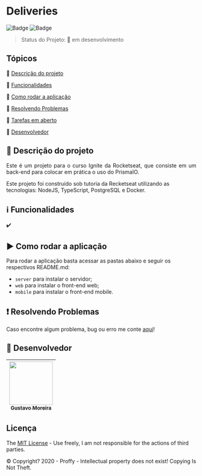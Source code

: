 # Deliveries

![Badge](https://img.shields.io/badge/node-%3E%3D%2016.14.2-brightgreen)
![Badge](https://img.shields.io/badge/types-Flow%20%7C%20TypeScript-blue)

> Status do Projeto: 🚧 em desenvolvimento

## Tópicos

🔹 [Descrição do projeto](#🔗-descrição-do-projeto)

🔹 [Funcionalidades](#ℹ️-funcionalidades)

🔹 [Como rodar a aplicação](#▶️-como-rodar-a-aplicação)

🔹 [Resolvendo Problemas](#❗️-resolvendo-problemas)

🔹 [Tarefas em aberto](#📝-tarefas-em-aberto)

🔹 [Desenvolvedor](#🐙-desenvolvedor)

## 🔗 Descrição do projeto

<p align="justify">
  Este é um projeto para o curso Ignite da Rocketseat, que consiste em um back-end para colocar em prática o uso do PrismaIO.

  Este projeto foi construído sob tutoria da Recketseat utilizando as tecnologias: NodeJS, TypeScript, PostgreSQL e Docker.
</p>

## ℹ️ Funcionalidades

✔️ 

## ▶️ Como rodar a aplicação

Para rodar a aplicação basta acessar as pastas abaixo e seguir os respectivos README.md:

- `server` para instalar o servidor;
- `web` para instalar o front-end web;
- `mobile` para instalar o front-end mobile.

## ❗️ Resolvendo Problemas

Caso encontre algum problema, bug ou erro me conte [aqui](https://github.com/MGustav0/Proffy/issues)!

## 🐙 Desenvolvedor

| [<img src="https://avatars1.githubusercontent.com/u/18315899?s=460&u=54d9c6ea66f2b27120bf39dabe1d36ff22a92b9d&v=4>][(https://github.com/MGustav0](https://avatars1.githubusercontent.com/u/18315899?s=460&u=54d9c6ea66f2b27120bf39dabe1d36ff22a92b9d&v=4))" width=115><br><sub>Gustavo Moreira</sub>](https://github.com/MGustav0) |
| :---: |

## Licença

The [MIT License](https://opensource.org/licenses/MIT) - Use freely, I am not responsible for the actions of third parties.

©️ Copyright? 2020 - Proffy - Intellectual property does not exist! Copying Is Not Theft.
